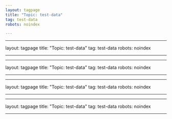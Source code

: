 ```yaml
---
layout: tagpage
title: "Topic: test-data"
tag: test-data
robots: noindex

---
```

---
layout: tagpage
title: "Topic: test-data"
tag: test-data
robots: noindex

---
---
layout: tagpage
title: "Topic: test-data"
tag: test-data
robots: noindex

---
---
layout: tagpage
title: "Topic: test-data"
tag: test-data
robots: noindex

---
---
layout: tagpage
title: "Topic: test-data"
tag: test-data
robots: noindex

---
